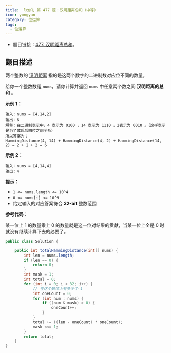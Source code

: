 ```yaml
---
title: 「力扣」第 477 题：汉明距离总和（中等）
icon: yongyan
category: 位运算
tags:
  - 位运算
---
```


- 题目链接：[477. 汉明距离总和](https://leetcode-cn.com/problems/total-hamming-distance/)。

## 题目描述

两个整数的 [汉明距离](https://baike.baidu.com/item/汉明距离/475174?fr=aladdin) 指的是这两个数字的二进制数对应位不同的数量。

给你一个整数数组 `nums`，请你计算并返回 `nums` 中任意两个数之间 **汉明距离的总和** 。

**示例 1：**

```
输入：nums = [4,14,2]
输出：6
解释：在二进制表示中，4 表示为 0100 ，14 表示为 1110 ，2表示为 0010 。（这样表示是为了体现后四位之间关系）
所以答案为：
HammingDistance(4, 14) + HammingDistance(4, 2) + HammingDistance(14, 2) = 2 + 2 + 2 = 6
```

**示例 2：**

```
输入：nums = [4,14,4]
输出：4
```

**提示：**

- `1 <= nums.length <= 10^4`
- `0 <= nums[i] <= 10^9`
- 给定输入的对应答案符合 **32-bit** 整数范围

**参考代码**：

某一位上 $1$ 的数量乘上 $0$ 的数量就是这一位对结果的贡献，当某一位上全是 $0$ 时就没有继续计算下去的必要了。

```java
public class Solution {

    public int totalHammingDistance(int[] nums) {
        int len = nums.length;
        if (len == 0) {
            return 0;
        }
        int mask = 1;
        int total = 0;
        for (int i = 0; i < 32; i++) {
            // 在这个数位上有多少个 1
            int oneCount = 0;
            for (int num : nums) {
                if ((num & mask) > 0) {
                    oneCount++;
                }
            }
            total += ((len - oneCount) * oneCount);
            mask <<= 1;
        }
        return total;
    }
}
```
